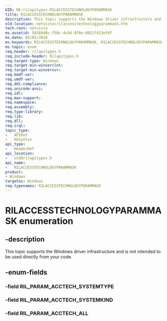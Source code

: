 ```yaml
---
UID: NE:rilapitypes.RILACCESSTECHNOLOGYPARAMMASK
title: RILACCESSTECHNOLOGYPARAMMASK
description: This topic supports the Windows driver infrastructure and is not intended to be used directly from your code.
old-location: netvista\rilaccesstechnologyparammask.htm
tech.root: netvista
ms.assetid: 58589d8c-f58c-4cb4-8f8e-0021f423efdf
ms.date: 05/02/2018
ms.keywords: RILACCESSTECHNOLOGYPARAMMASK, RILACCESSTECHNOLOGYPARAMMASK enumeration [Network Drivers Starting with Windows Vista], RIL_PARAM_ACCTECH_ALL, RIL_PARAM_ACCTECH_SYSTEMKIND, netvista.rilaccesstechnologyparammask, ntddrilapitypes/RILACCESSTECHNOLOGYPARAMMASK, ntddrilapitypes/RIL_PARAM_ACCTECH_ALL, ntddrilapitypes/RIL_PARAM_ACCTECH_SYSTEMKIND
ms.topic: enum
req.header: rilapitypes.h
req.include-header: Rilapitypes.h
req.target-type: Windows
req.target-min-winverclnt: 
req.target-min-winversvr: 
req.kmdf-ver: 
req.umdf-ver: 
req.ddi-compliance: 
req.unicode-ansi: 
req.idl: 
req.max-support: 
req.namespace: 
req.assembly: 
req.type-library: 
req.lib: 
req.dll: 
req.irql: 
topic_type:
-	APIRef
-	kbSyntax
api_type:
-	HeaderDef
api_location:
-	ntddrilapitypes.h
api_name:
-	RILACCESSTECHNOLOGYPARAMMASK
product:
- Windows
targetos: Windows
req.typenames: RILACCESSTECHNOLOGYPARAMMASK
---
```


# RILACCESSTECHNOLOGYPARAMMASK enumeration


## -description


This topic supports the Windows driver infrastructure and is not intended to be used directly from your code.


## -enum-fields




### -field RIL_PARAM_ACCTECH_SYSTEMTYPE


### -field RIL_PARAM_ACCTECH_SYSTEMKIND


### -field RIL_PARAM_ACCTECH_ALL

